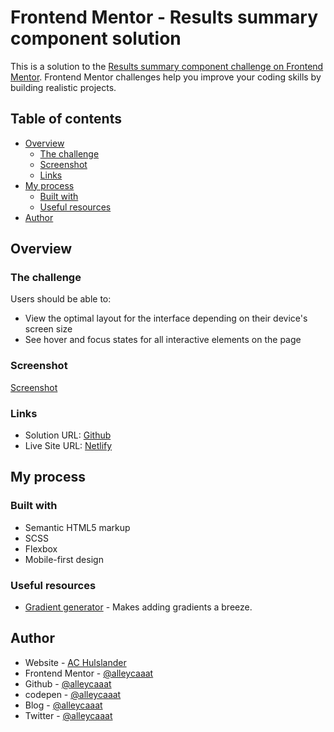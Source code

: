 # Frontend Mentor - Results summary component solution

This is a solution to the [Results summary component challenge on Frontend Mentor](https://www.frontendmentor.io/challenges/results-summary-component-CE_K6s0maV). Frontend Mentor challenges help you improve your coding skills by building realistic projects.

## Table of contents

- [Overview](#overview)
  - [The challenge](#the-challenge)
  - [Screenshot](#screenshot)
  - [Links](#links)
- [My process](#my-process)
  - [Built with](#built-with)
  - [Useful resources](#useful-resources)
- [Author](#author)

## Overview

### The challenge

Users should be able to:

- View the optimal layout for the interface depending on their device's screen size
- See hover and focus states for all interactive elements on the page

### Screenshot

[Screenshot](./assets/images/screenshot.png)

### Links

- Solution URL: [Github](https://github.com/alleycaaat/result-summary-component)
- Live Site URL: [Netlify](https://achulslander-result-summary-component.netlify.app)

## My process

### Built with

- Semantic HTML5 markup
- SCSS
- Flexbox
- Mobile-first design

### Useful resources

- [Gradient generator](https://cssgradient.io/) - Makes adding gradients a breeze.

## Author

- Website - [AC Hulslander](https://www.achulslander.com/)
- Frontend Mentor - [@alleycaaat](https://www.frontendmentor.io/profile/alleycaaat)
- Github - [@alleycaaat](https://github.com/alleycaaat/)
- codepen - [@alleycaaat](https://codepen.io/alleycaaat)
- Blog - [@alleycaaat](https://blog-achulslander.com/)
- Twitter - [@alleycaaat](https://www.twitter.com/alleycaaat)
